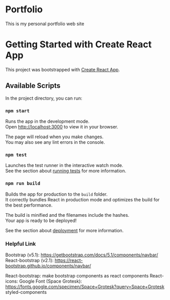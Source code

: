# Portfolio

This is my personal portfolio web site

# Getting Started with Create React App

This project was bootstrapped with [Create React App](https://github.com/facebook/create-react-app).

## Available Scripts

In the project directory, you can run:

### `npm start`

Runs the app in the development mode.\
Open [http://localhost:3000](http://localhost:3000) to view it in your browser.

The page will reload when you make changes.\
You may also see any lint errors in the console.

### `npm test`

Launches the test runner in the interactive watch mode.\
See the section about [running tests](https://facebook.github.io/create-react-app/docs/running-tests) for more information.

### `npm run build`

Builds the app for production to the `build` folder.\
It correctly bundles React in production mode and optimizes the build for the best performance.

The build is minified and the filenames include the hashes.\
Your app is ready to be deployed!

See the section about [deployment](https://facebook.github.io/create-react-app/docs/deployment) for more information.

### Helpful Link

Bootstrap (v5.1): https://getbootstrap.com/docs/5.1/components/navbar/
React-bootstrap (v2.1): https://react-bootstrap.github.io/components/navbar/

React-bootstrap: make bootstrap components as react components
React-icons:
Google Font (Space Grotesk): https://fonts.google.com/specimen/Space+Grotesk?query=Space+Grotesk
styled-components